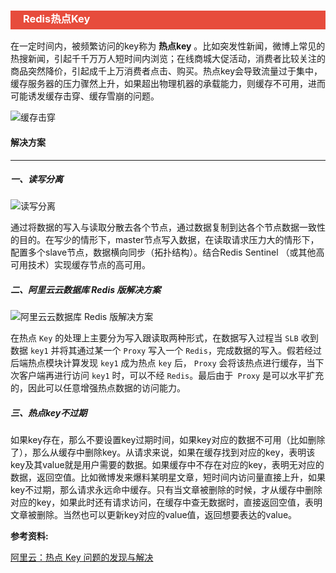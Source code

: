 <h3 style="padding-bottom:6px; padding-left:20px; color:#ffffff; background-color:#E74C3C;">Redis热点Key</h3>

在一定时间内，被频繁访问的key称为 **热点key** 。比如突发性新闻，微博上常见的热搜新闻，引起千千万万人短时间内浏览；在线商城大促活动，消费者比较关注的商品突然降价，引起成千上万消费者点击、购买。热点key会导致流量过于集中，缓存服务器的压力骤然上升，如果超出物理机器的承载能力，则缓存不可用，进而可能诱发缓存击穿、缓存雪崩的问题。

![缓存击穿](https://i.loli.net/2019/02/22/5c6f888d77c01.png)



#### 解决方案

---

##### 一、读写分离

![读写分离](https://i.loli.net/2019/02/22/5c6fbae592c5d.png)

通过将数据的写入与读取分散去各个节点，通过数据复制到达各个节点数据一致性的目的。在写少的情形下，master节点写入数据，在读取请求压力大的情形下，配置多个slave节点，数据横向同步（拓扑结构）。结合Redis Sentinel （或其他高可用技术）实现缓存节点的高可用。



##### 二、阿里云云数据库 Redis 版解决方案

![阿里云云数据库 Redis 版解决方案](https://i.loli.net/2019/02/22/5c6f8da9c4e60.png)

在热点 `Key` 的处理上主要分为写入跟读取两种形式，在数据写入过程当 `SLB` 收到数据 `key1` 并将其通过某一个 `Proxy` 写入一个 `Redis`，完成数据的写入。假若经过后端热点模块计算发现 `key1` 成为热点 `key` 后， `Proxy` 会将该热点进行缓存，当下次客户端再进行访问 `key1` 时，可以不经 `Redis`。最后由于` Proxy` 是可以水平扩充的，因此可以任意增强热点数据的访问能力。



##### 三、热点key不过期

如果key存在，那么不要设置key过期时间，如果key对应的数据不可用（比如删除了），那么从缓存中删除key。从请求来说，如果在缓存找到对应的key，表明该key及其value就是用户需要的数据。如果缓存中不存在对应的key，表明无对应的数据，返回空值。比如微博发来爆料某明星文章，短时间内访问量直接上升，如果key不过期，那么请求永远命中缓存。只有当文章被删除的时候，才从缓存中删除对应的key，如果此时还有请求访问，在缓存中查无数据时，直接返回空值，表明文章被删除。当然也可以更新key对应的value值，返回想要表达的value。



**参考资料:**

[阿里云：热点 Key 问题的发现与解决](https://help.aliyun.com/document_detail/67252.html)